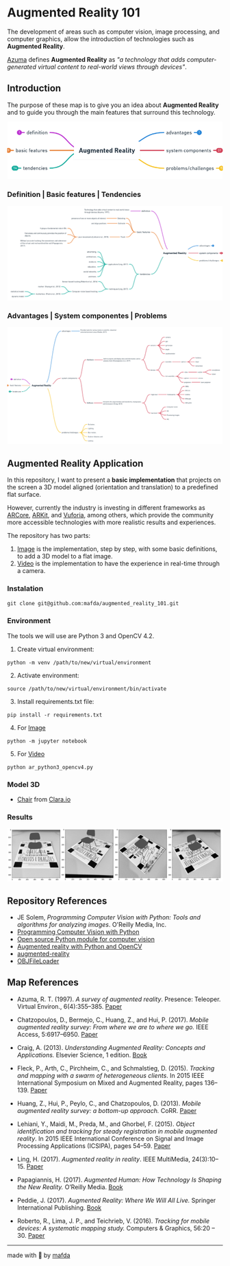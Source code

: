 # Augmented Reality 101

The development of areas such as computer vision, image processing, and computer graphics, allow the introduction of technologies such as **Augmented Reality**.

[Azuma](https://www.cs.unc.edu/~azuma/ARpresence.pdf) defines **Augmented Reality** as *"a technology that adds computer-generated virtual content to real-world views through devices"*.

## Introduction

The purpose of these map is to give you an idea about **Augmented Reality** and to guide you through the main features that surround this technology.

![augmented reality by mafda](img/augmented_reality_by_mafda_01.png)

### Definition | Basic features | Tendencies

![augmented reality by mafda](img/augmented_reality_by_mafda_02.png)

### Advantages | System componentes | Problems

![augmented reality by mafda](img/augmented_reality_by_mafda_03.png)



## Augmented Reality Application

 In this repository, I want to present a **basic implementation** that projects on the screen a 3D model aligned (orientation and translation) to a predefined flat surface.

However, currently the industry is investing in different frameworks as [ARCore](https://developers.google.com/ar/discover), [ARKit](https://developer.apple.com/augmented-reality/), and [Vuforia](https://developer.vuforia.com/), among others, which provide the community more accessible technologies with more realistic results and experiences.

The repository has two parts:

1. [Image](src/ar_python3_opencv4.ipynb) is the implementation, step by step, with some basic definitions, to add a 3D model to a flat image.
2. [Video](src/ar_python3_opencv4.py)  is the implementation to have the experience in real-time through a camera.

### Instalation

```
git clone git@github.com:mafda/augmented_reality_101.git
```


### Environment

The tools we will use are Python 3 and OpenCV 4.2.

1. Create virtual environment:

```
python -m venv /path/to/new/virtual/environment
```

2. Activate environment:

```
source /path/to/new/virtual/environment/bin/activate
```

3. Install requirements.txt file:

```
pip install -r requirements.txt
```

4. For [Image](src/ar_python3_opencv4.ipynb)

```
python -m jupyter notebook
```

5. For [Video](src/ar_python3_opencv4.py)

```
python ar_python3_opencv4.py
```

### Model 3D

* [Chair](https://clara.io/view/67bc637b-c528-44a0-bfbc-84335d12bcfa) from [Clara.io](https://clara.io/scenes)

### Results

![augmented reality python3 opencv2](results/sourceImage_results.png)
 

## Repository References

* JE Solem, *Programming Computer Vision with Python: Tools and algorithms for analyzing images*. O'Reilly Media, Inc.
* [Programming Computer Vision with Python](http://programmingcomputervision.com/)
* [Open source Python module for computer vision ](https://github.com/jesolem/PCV)
* [Augmented reality with Python and OpenCV](https://bitesofcode.wordpress.com/2017/09/12/augmented-reality-with-python-and-opencv-part-1/)
* [augmented-reality](https://github.com/juangallostra/augmented-reality)
* [OBJFileLoader](https://github.com/yarolig/OBJFileLoader)

## Map References

* Azuma, R. T. (1997). *A survey of augmented reality*. Presence: Teleoper. Virtual Environ., 6(4):355–385. [Paper](https://www.cs.unc.edu/~azuma/ARpresence.pdf) 

* Chatzopoulos, D., Bermejo, C., Huang, Z., and Hui, P. (2017). *Mobile augmented reality survey: From where we are to where
we go.* IEEE Access, 5:6917–6950. [Paper](https://ieeexplore.ieee.org/document/7912316)

* Craig, A. (2013). *Understanding Augmented Reality: Concepts and Applications.* Elsevier Science, 1 edition. [Book](https://www.sciencedirect.com/book/9780240824086/understanding-augmented-reality)

* Fleck, P., Arth, C., Pirchheim, C., and Schmalstieg, D. (2015).   *Tracking and mapping with a swarm of heterogeneous clients*. In 2015 IEEE International Symposium on Mixed and Augmented Reality, pages 136–139. [Paper](https://ieeexplore.ieee.org/document/7328080)

* Huang, Z., Hui, P., Peylo, C., and Chatzopoulos, D. (2013). *Mobile augmented reality survey: a bottom-up approach.* CoRR. [Paper](https://arxiv.org/pdf/1309.4413.pdf)

* Lehiani, Y., Maidi, M., Preda, M., and Ghorbel, F. (2015). *Object identification and tracking for steady registration in mobile augmented reality*. In 2015 IEEE International Conference on Signal and Image Processing Applications (ICSIPA), pages 54–59. [Paper](https://ieeexplore.ieee.org/document/7412163)

* Ling, H. (2017). *Augmented reality in reality*. IEEE MultiMedia, 24(3):10–15. [Paper](https://ieeexplore.ieee.org/document/7999155)

* Papagiannis, H. (2017). *Augmented Human: How Technology Is Shaping the New Reality.* O’Reilly Media. [Book](https://www.augmentedhuman.co/)

* Peddie, J. (2017). *Augmented Reality: Where We Will All Live.* Springer International Publishing. [Book](https://www.springer.com/gp/book/9783319545011)

* Roberto, R., Lima, J. P., and Teichrieb, V. (2016). *Tracking for mobile devices: A systematic mapping study.* Computers & Graphics, 56:20 – 30. [Paper](https://www.cin.ufpe.br/~in1123/2017-1/leitura/roberto.pdf)

---

made with 💙 by [mafda](https://mafda.github.io/)